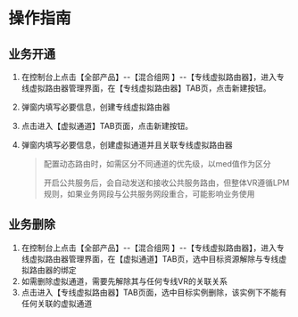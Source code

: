 # 操作指南

## 业务开通

1. 在控制台上点击【全部产品】--【混合组网 】--【专线虚拟路由器】，进入专线虚拟路由器管理界面，在【专线虚拟路由器】TAB页，点击新建按钮。

2. 弹窗内填写必要信息，创建专线虚拟路由器

3. 点击进入【虚拟通道】TAB页面，点击新建按钮。

4. 弹窗内填写必要信息，创建虚拟通道并且关联专线虚拟路由器

   > 配置动态路由时，如需区分不同通道的优先级，以med值作为区分
   >
   > 开启公共服务后，会自动发送和接收公共服务路由，但整体VR遵循LPM规则，如果业务网段与公共服务网段重合，可能影响业务使用



## 业务删除

1. 在控制台上点击【全部产品】--【混合组网 】--【专线虚拟路由器】，进入专线虚拟路由器管理界面，在【虚拟通道】TAB页，选中目标资源解除与专线虚拟路由器的绑定
2. 如需删除虚拟通道，需要先解除其与任何专线VR的关联关系
3. 点击进入【专线虚拟路由器】TAB页面，选中目标实例删除，该实例下不能有任何关联的虚拟通道